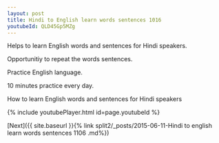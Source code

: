 ```yaml
---
layout: post
title: Hindi to English learn words sentences 1016 
youtubeId: QLD45Gp5MZg
---
```

 
 
Helps to learn English words and sentences for Hindi speakers.

Opportunitiy to repeat the words sentences. 

Practice English language. 
 
10 minutes practice every day. 
 
How to learn English words and sentences for Hindi speakers 
 
{% include youtubePlayer.html id=page.youtubeId %}
 
 
[Next]({{ site.baseurl }}{% link  split2/_posts/2015-06-11-Hindi to english learn words sentences 1106 .md%})
 

